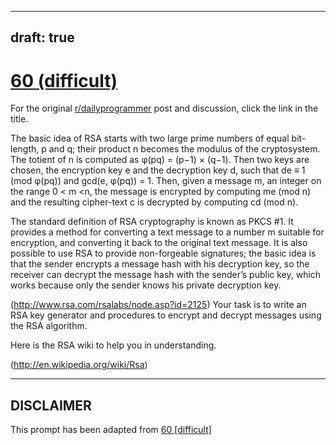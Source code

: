 ---
draft: true
----

# [60 (difficult)](https://www.reddit.com/r/dailyprogrammer/comments/ukj67/642012_challenge_60_difficult/)

For the original [r/dailyprogrammer](https://www.reddit.com/r/dailyprogrammer/) post and discussion, click the link in the title.

The basic idea of RSA starts with two large prime numbers of equal bit-length, p and q; their product n becomes the modulus of the cryptosystem. The totient of n is computed as φ(pq) = (p−1) × (q−1). Then two keys are chosen, the encryption key e and the decryption key d, such that de ≡ 1 (mod φ(pq)) and gcd(e, φ(pq)) = 1. Then, given a message m, an integer on the range 0 < m <n, the message is encrypted by computing me (mod n) and the resulting cipher-text c is decrypted by computing cd (mod n).

The standard definition of RSA cryptography is known as PKCS #1. It provides a method for converting a text message to a number m suitable for encryption, and converting it back to the original text message. It is also possible to use RSA to provide non-forgeable signatures; the basic idea is that the sender encrypts a message hash with his decryption key, so the receiver can decrypt the message hash with the sender’s public key, which works because only the sender knows his private decryption key.

(http://www.rsa.com/rsalabs/node.asp?id=2125)
Your task is to write an RSA key generator and procedures to encrypt and decrypt messages using the RSA algorithm.

Here is the RSA wiki to help you in understanding. 

(http://en.wikipedia.org/wiki/Rsa)

----
## **DISCLAIMER**
This prompt has been adapted from [60 [difficult]](https://www.reddit.com/r/dailyprogrammer/comments/ukj67/642012_challenge_60_difficult/
)
